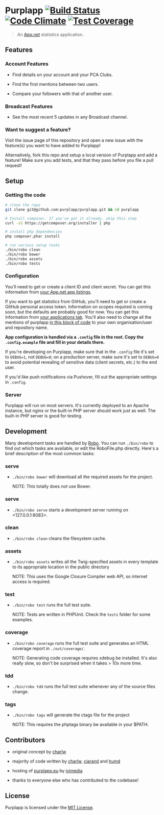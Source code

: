 Purplapp [![Build Status][ci img]][ci link] [![Code Climate][cc img]][cc link] [![Test Coverage][tc img]][cc link]
==================================================================================================================

[ci img]: https://img.shields.io/travis/purplapp/purplapp/master.svg?style=flat
[cc img]: https://img.shields.io/codeclimate/github/purplapp/purplapp.svg?style=flat
[tc img]: https://img.shields.io/codeclimate/coverage/github/purplapp/purplapp.svg?style=flat

[ci link]: https://travis-ci.org/purplapp/purplapp
[cc link]: https://codeclimate.com/github/purplapp/purplapp

>An [App.net](https://app.net/) statistics application.

## Features

### Account Features

- Find details on your account and your PCA Clubs.

- Find the first mentions between two users.

- Compare your followers with that of another user.

### Broadcast Features

- See the most recent 5 updates in any Broadcast channel.

### Want to suggest a feature?

Visit the issue page of this repository and open a new issue
with the feature(s) you want to have added to Purplapp!

Alternatively, fork this repo and setup a local version of
Purplapp and add a feature! Make sure you add tests, and that
they pass before you file a pull request!

## Setup

### Getting the code

```bash
# clone the repo
git clone git@github.com:purplapp/purplapp.git && cd purplapp

# Install composer. If you've got it already, skip this step
curl -sS https://getcomposer.org/installer | php

# install php dependencies
php composer.phar install

# run various setup tasks
./bin/robo clean
./bin/robo bower
./bin/robo assets
./bin/robo tests
```

### Configuration

You'll need to get or create a client ID and client secret. You can get this
information from [your App.net app listings](https://account.app.net/developer/apps/).

If you want to get statistics from GitHub, you'll need to get or create
a GitHub personal access token. Information on scopes required is coming soon,
but the defaults are probably good for now. You can get this information from
[your applications tab](https://github.com/settings/tokens/new). You'll also
need to change all the mentions of purplapp [in this block of
code](https://github.com/purplapp/purplapp/blob/master/start/routes.php#L274-L326)
to your own organisation/user and repository name.

**App configuration is handled via a `.config` file in the root. Copy the
`.config.example` file and fill in your details there.**

If you're developing on Purplapp, make sure that in the `.config` file it's set
to `DEBUG=1`, not `DEBUG=0`; on a production server, make sure it's set to
`DEBUG=0` to avoid potential revealing of sensitive data (client secrets, etc.)
to the end user.

If you'd like push notifications via Pushover, fill out the appropriate settings
in `.config`.

### Server

Purplapp will run on most servers. It's currently deployed to an Apache
instance, but nginx or the built-in PHP server should work just as well. The
built-in PHP server is good for testing.

## Development

Many development tasks are handled by [Robo](http://robo.li/). You can run `./bin/robo`
to find out which tasks are available, or edit the RoboFile.php directly. Here's
a brief description of the most common tasks:

### serve

- `./bin/robo bower` will download all the required assets for the project.

   NOTE: This totally does *not* use Bower.

### serve

- `./bin/robo serve` starts a development server running on <127.0.0.1:8083>.

### clean

- `./bin/robo clean` cleans the filesystem cache.

### assets

- `./bin/robo assets` writes all the Twig-specified assets in every template to
  its appropriate location in the public directory

  NOTE: This uses the Google Closure Compiler web API, so internet access is
  required.

### test

- `./bin/robo test` runs the full test suite.

  NOTE: Tests are written in PHPUnit. Check the `tests` folder for some examples.

### coverage

- `./bin/robo coverage` runs the full test suite and generates an HTML coverage
  report in `./out/coverage/`.

  NOTE: Generating code coverage requires xdebug be installed. It's also really
  slow, so don't be surprised when it takes > 10x more time.

### tdd

- `./bin/robo tdd` runs the full test suite whenever any of the source files change.

### tags

- `./bin/robo tags` will generate the ctags file for the project

  NOTE: This requires the phptags binary be available in your $PATH.

## Contributors

* original concept by [charlw](https://github.com/charlw)

* majority of code written by [charlw](https://github.com/charlw),
  [ciarand](https://github.com/ciarand) and [humd](https://github.com/humd)

* hosting of [purplapp.eu](http://purplapp.eu) by
  [jvimedia](https://github.com/jvimedia)

* thanks to everyone else who has contributed to the codebase!

## License

Purplapp is licensed under the [MIT License](http://opensource.org/licenses/MIT).
